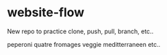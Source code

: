 # website-flow
New repo to practice clone, push, pull, branch, etc..

peperoni
quatre fromages
veggie
meditterraneen
etc..
